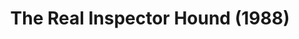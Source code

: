 ---
layout: shows
title: The Real Inspector Hound (1988)
poster: 
poster_credit: 
poster_alt:
poster_caption:
category: 
details:
  Theatre: Jacksonville Actors Theatre
cast:
  Inspector Hound: Michael Lipp
crew:
external_links:
---